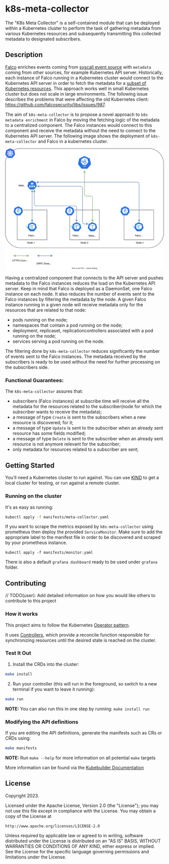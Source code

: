 # k8s-meta-collector

The "K8s Meta Collector" is a self-contained module that can be deployed within a Kubernetes cluster to perform the task
of gathering metadata from various Kubernetes resources and subsequently transmitting this collected metadata to
designated subscribers.

## Description

[Falco](https://github.com/falcosecurity/falco) enriches events coming from [syscall event source](https://falco.org/docs/event-sources/) with `metadata` 
coming from other sources, for example Kubernetes API server. Historically, each instance of Falco running in a 
Kubernetes cluster would connect to the Kubernetes API server in order to fetch the metadata for a [subset of 
Kubernetes resources](https://falco.org/docs/reference/rules/supported-fields/#field-class-k8s). This approach works 
well in small Kubernetes cluster but does not scale in large environments. The following issue describes the 
problems that were affecting the old Kubernetes client: https://github.com/falcosecurity/libs/issues/987.

The aim of `k8s-meta-collector` is to propose a novel approach to `k8s metadata enrichment` in Falco by moving 
the fetching logic of the metadata to a centralized component. The Falco instances would connect to this component 
and receive the metadata without the need to connect to the Kubernetes API server.
The following image shows the  deployment of `k8s-meta-collector` and Falco in a kubernetes cluster.

![image](docs/images/meta-collector-in-cluster.svg "Deployment inside a Kubernetes cluster")

Having a centralized component that connects to the API server and pushes metadata to the Falco instances reduces the 
load on the Kubernetes API server. Keep in mind that Falco is deployed as a DaemonSet, one Falco instance on each node.
It also reduces the number of events sent to the Falco instances by filtering the metadata by the node. A given 
Falco instance running in a given node will receive metadata only for the resources that are related to that node:
* pods running on the node;
* namespaces that contain a pod running on the node;
* deployment, replicaset, replicationcontrollers associated with a pod running on the node;
* services serving a pod running on the node.

The filtering done by `k8s-meta-collector` reduces significantly the number of events sent to the Falco instances. 
The metadata received by the subscribers is ready to be used without the need for further processing on the 
subscribers side.



### Functional Guarantees:
The `k8s-meta-collector` assures that:
* subscribers (Falco instances) at subscribe time will receive all the metadata for the resources related to the 
  subscriber(node for which the subscriber wants to receive the metadata);
* a message of type `Create` is sent to the subscribers when a new resource is discovered;
  for it;
* a message of type `Update` is sent to the subscriber when an already sent resource has some fields modified;
* a message of type `Delete` is sent to the subscriber when an already sent resource is not anymore relevant for the 
  subscriber;
* only metadata for resources related to a subscriber are sent;

## Getting Started

You’ll need a Kubernetes cluster to run against. You can use [KIND](https://sigs.k8s.io/kind) to get a local cluster for
testing, or run against a remote cluster.

### Running on the cluster

It's as easy as running:

```sh
kubectl apply -f manifests/meta-collector.yaml
```

If you want to scrape the metrics exposed by `k8s-meta-collector` using prometheus then deploy the provided
`ServiceMonitor`. Make sure to add the appropriate label to the manifest file in order to be discovered and scraped by
your prometheus instance.
```shell
kubectl apply -f manifests/monitor.yaml
```
There is also a default `grafana dashboard` ready to be used under `grafana` folder.

## Contributing

// TODO(user): Add detailed information on how you would like others to contribute to this project

### How it works

This project aims to follow the
Kubernetes [Operator pattern](https://kubernetes.io/docs/concepts/extend-kubernetes/operator/).

It uses [Controllers](https://kubernetes.io/docs/concepts/architecture/controller/),
which provide a reconcile function responsible for synchronizing resources until the desired state is reached on the
cluster.

### Test It Out

1. Install the CRDs into the cluster:

```sh
make install
```

2. Run your controller (this will run in the foreground, so switch to a new terminal if you want to leave it running):

```sh
make run
```

**NOTE:** You can also run this in one step by running: `make install run`

### Modifying the API definitions

If you are editing the API definitions, generate the manifests such as CRs or CRDs using:

```sh
make manifests
```

**NOTE:** Run `make --help` for more information on all potential `make` targets

More information can be found via the [Kubebuilder Documentation](https://book.kubebuilder.io/introduction.html)

## License

Copyright 2023.

Licensed under the Apache License, Version 2.0 (the "License");
you may not use this file except in compliance with the License.
You may obtain a copy of the License at

    http://www.apache.org/licenses/LICENSE-2.0

Unless required by applicable law or agreed to in writing, software
distributed under the License is distributed on an "AS IS" BASIS,
WITHOUT WARRANTIES OR CONDITIONS OF ANY KIND, either express or implied.
See the License for the specific language governing permissions and
limitations under the License.

